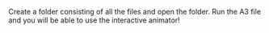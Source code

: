 Create a folder consisting of all the files and open the folder. Run the A3 file and you will be able to use the interactive animator!
